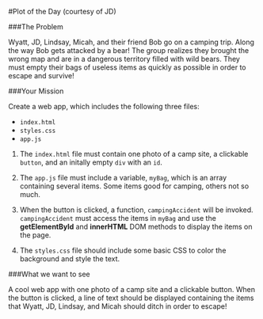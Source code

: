 #Plot of the Day (courtesy of JD)

###The Problem

Wyatt, JD, Lindsay, Micah, and their friend Bob go on a camping trip. Along the way Bob gets attacked by a bear! The group realizes they brought the wrong map and are in a dangerous territory filled with wild bears. They must empty their bags of useless items as quickly as possible in order to escape and survive!

###Your Mission

Create a web app, which includes the following three files:
 + `index.html`
 + `styles.css`
 + `app.js`

1. The `index.html` file must contain one photo of a camp site, a clickable `button`, and an initally empty `div` with an `id`.

2. The `app.js` file must include a variable, `myBag`, which is an array containing several items. Some items good for camping, others not so much.

3. When the button is clicked, a function, `campingAccident` will be invoked. `campingAccident` must access the items in `myBag` and use the **getElementById** and **innerHTML** DOM methods to display the items on the page.

4. The `styles.css` file should include some basic CSS to color the background and style the text.

###What we want to see

A cool web app with one photo of a camp site and a clickable button. When the button is clicked, a line of text should be displayed containing the items that Wyatt, JD, Lindsay, and Micah should ditch in order to escape!
